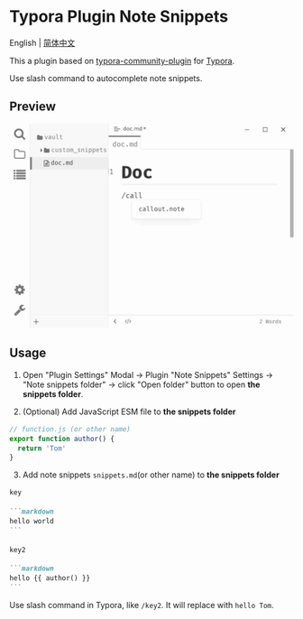 # Typora Plugin Note Snippets

English | [简体中文](https://github.com/typora-community-plugin/typora-plugin-note-snippets/blob/main/README.zh-CN.md)

This a plugin based on [typora-community-plugin](https://github.com/typora-community-plugin/typora-community-plugin) for [Typora](https://typora.io).

Use slash command to autocomplete note snippets.

## Preview

![](/docs/assets/base.jpg)

## Usage

1. Open "Plugin Settings" Modal → Plugin "Note Snippets" Settings → "Note snippets folder" → click "Open folder" button to open **the snippets folder**.

2. (Optional) Add JavaScript ESM file to **the snippets folder**

```js
// function.js (or other name)
export function author() {
  return 'Tom'
}
```

3. Add note snippets `snippets.md`(or other name) to **the snippets folder**

````markdown
key

```markdown
hello world
```

key2

```markdown
hello {{ author() }}
```
````

Use slash command in Typora, like `/key2`. It will replace with `hello Tom`.
